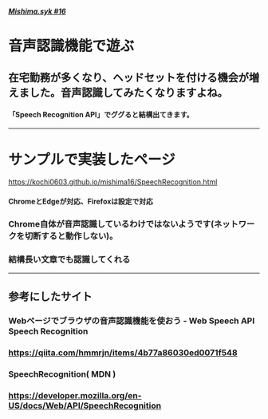 ##### [Mishima.syk #16](https://connpass.com/event/164605/)
# 音声認識機能で遊ぶ
## 在宅勤務が多くなり、ヘッドセットを付ける機会が増えました。音声認識してみたくなりますよね。

#### 「Speech Recognition API」でググると結構出てきます。

---
# サンプルで実装したページ
https://kochi0603.github.io/mishima16/SpeechRecognition.html
#### ChromeとEdgeが対応、Firefoxは設定で対応
### Chrome自体が音声認識しているわけではないようです(ネットワークを切断すると動作しない)。
### 結構長い文章でも認識してくれる


---
## 参考にしたサイト
### Webページでブラウザの音声認識機能を使おう - Web Speech API Speech Recognition
### https://qiita.com/hmmrjn/items/4b77a86030ed0071f548

### SpeechRecognition( MDN )
### https://developer.mozilla.org/en-US/docs/Web/API/SpeechRecognition
